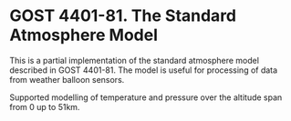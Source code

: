 # GOST 4401-81. The Standard Atmosphere Model

This is a partial implementation of the standard atmosphere model described in GOST 4401-81.
The model is useful for processing of data from weather balloon sensors.

Supported modelling of temperature and pressure over the altitude span from 0 up to 51km.
